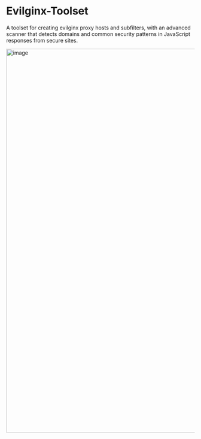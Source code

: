 # Evilginx-Toolset
A toolset for creating evilginx proxy hosts and subfilters, with an advanced scanner that detects domains and common security patterns in JavaScript responses from secure sites.

<img width="1024" height="1024" alt="image" src="https://github.com/user-attachments/assets/af5c1977-ac31-49fa-a947-bd40a41ea6aa" />


